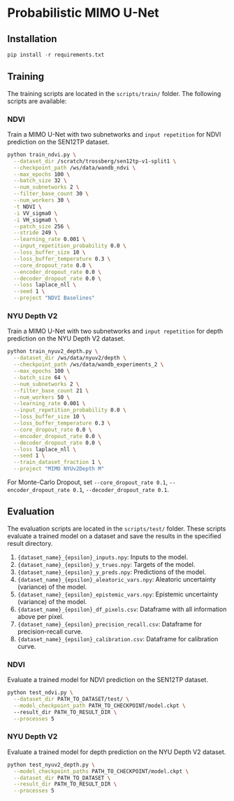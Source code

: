 # Probabilistic MIMO U-Net

## Installation
```python
pip install -r requirements.txt
```

## Training
The training scripts are located in the `scripts/train/` folder. The following scripts are available:

### NDVI
Train a MIMO U-Net with two subnetworks and `input repetition` for NDVI prediction on the SEN12TP dataset.
```bash
python train_ndvi.py \
  --dataset_dir /scratch/trossberg/sen12tp-v1-split1 \
  --checkpoint_path /ws/data/wandb_ndvi \
  --max_epochs 100 \
  --batch_size 32 \
  --num_subnetworks 2 \
  --filter_base_count 30 \
  --num_workers 30 \
  -t NDVI \
  -i VV_sigma0 \
  -i VH_sigma0 \
  --patch_size 256 \
  --stride 249 \
  --learning_rate 0.001 \
  --input_repetition_probability 0.0 \
  --loss_buffer_size 10 \
  --loss_buffer_temperature 0.3 \
  --core_dropout_rate 0.0 \
  --encoder_dropout_rate 0.0 \
  --decoder_dropout_rate 0.0 \
  --loss laplace_nll \
  --seed 1 \
  --project "NDVI Baselines"
```

### NYU Depth V2
Train a MIMO U-Net with two subnetworks and `input repetition` for depth prediction on the NYU Depth V2 dataset.
```bash
python train_nyuv2_depth.py \
  --dataset_dir /ws/data/nyuv2/depth \
  --checkpoint_path /ws/data/wandb_experiments_2 \
  --max_epochs 100 \
  --batch_size 64 \
  --num_subnetworks 2 \
  --filter_base_count 21 \
  --num_workers 50 \
  --learning_rate 0.001 \
  --input_repetition_probability 0.0 \
  --loss_buffer_size 10 \
  --loss_buffer_temperature 0.3 \
  --core_dropout_rate 0.0 \
  --encoder_dropout_rate 0.0 \
  --decoder_dropout_rate 0.0 \
  --loss laplace_nll \
  --seed 1 \
  --train_dataset_fraction 1 \
  --project "MIMO NYUv2Depth M"
```

For Monte-Carlo Dropout, set `--core_dropout_rate 0.1`, `--encoder_dropout_rate 0.1`, `--decoder_dropout_rate 0.1`.

## Evaluation
The evaluation scripts are located in the `scripts/test/` folder.
These scripts evaluate a trained model on a dataset and save the results in the specified result directory.
1. `{dataset_name}_{epsilon}_inputs.npy`: Inputs to the model.
2. `{dataset_name}_{epsilon}_y_trues.npy`: Targets of the model.
3. `{dataset_name}_{epsilon}_y_preds.npy`: Predictions of the model.
4. `{dataset_name}_{epsilon}_aleatoric_vars.npy`: Aleatoric uncertainty (variance) of the model.
5. `{dataset_name}_{epsilon}_epistemic_vars.npy`: Epistemic uncertainty (variance) of the model.
6. `{dataset_name}_{epsilon}_df_pixels.csv`: Dataframe with all information above per pixel.
7. `{dataset_name}_{epsilon}_precision_recall.csv`: Dataframe for precision-recall curve.
8. `{dataset_name}_{epsilon}_calibration.csv`: Dataframe for calibration curve.


### NDVI
Evaluate a trained model for NDVI prediction on the SEN12TP dataset.
```bash
python test_ndvi.py \
  --dataset_dir PATH_TO_DATASET/test/ \
  --model_checkpoint_path PATH_TO_CHECKPOINT/model.ckpt \ 
  --result_dir PATH_TO_RESULT_DIR \
  --processes 5
```

### NYU Depth V2
Evaluate a trained model for depth prediction on the NYU Depth V2 dataset.
```bash
python test_nyuv2_depth.py \
  --model_checkpoint_paths PATH_TO_CHECKPOINT/model.ckpt \
  --dataset_dir PATH_TO_DATASET \
  --result_dir PATH_TO_RESULT_DIR \
  --processes 5
```